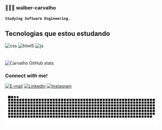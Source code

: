 
### 👩🏻‍💻 walber-carvalho

**`Studying Software Engineering.`**

## Tecnologias que estou estudando 

<div style="display: inline_block">
  <img align="center" alt="css" src="https://img.shields.io/badge/CSS3-1572B6?style=for-the-badge&logo=css3&logoColor=white" />
  <img align="center" alt="html5" src="https://img.shields.io/badge/HTML5-E34F26?style=for-the-badge&logo=html5&logoColor=white" />
  <img align="center" alt="js" src="https://img.shields.io/badge/JavaScript-F7DF1E?style=for-the-badge&logo=javascript&logoColor=black" />
</div><br/>

###

![Carvalho GitHub stats](https://github-readme-stats.vercel.app/api?username=walber-carvalho&show_icons=true&theme=highcontrast)


###

<h3 align="left">Connect with me!</h3>

[![E-mail](https://img.shields.io/badge/-Email-000?style=for-the-badge&logo=microsoft-outlook&logoColor=FF00F6&color:FFF)](mailto:walberjcarte@gmail.com)
[![LinkedIn](https://img.shields.io/badge/-LinkedIn-000?style=for-the-badge&logo=linkedin&logoColor=FF00F6&color:FFF)](https://www.linkedin.com/in/walber-carvalho-b3303732a/)
[![Instagram](https://img.shields.io/badge/-Instagram-000?style=for-the-badge&logo=instagram&logoColor=FF00F6&color:FFF)](https://www.instagram.com/wal.jc/)


<picture align="center">
  <source media="(prefers-color-scheme: dark)" srcset="https://raw.githubusercontent.com/walber-carvalho/walber-carvalho/output/github-contribution-grid-snake-dark.svg">
  <source media="(prefers-color-scheme: light)" srcset="https://raw.githubusercontent.com/walber-carvalho/walber-carvalho/output/github-contribution-grid-snake-dark.svg">
  <img align="center" alt="github contribution grid snake animation" src="https://raw.githubusercontent.com/walber-carvalho/walber-carvalho/output/github-contribution-grid-snake.svg">
</picture>
